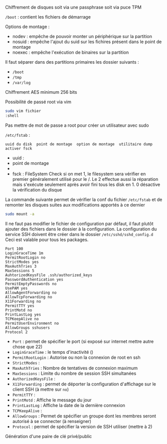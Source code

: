 Chiffrement de disques
soit via une passphrase
soit via puce TPM


`/boot` : contient les fichiers de démarrage

Options de montage :
- nodev : empêche de pouvoir monter un périphérique sur la partition
- nosuid : empêche l'ajout du suid sur les fichires présent dans le point de montage
- noexec : empêche l'exécution de binaires sur la partition


Il faut séparer dans des partitions primaires les dossier suivants :
- `/boot`
- `/tmp`
- `/var/log`

Chiffrement AES minimum 256 bits

Possibilité de passé root via vim
```bash
sudo vim fichier
:shell
```

Pas mettre de mot de passe a root pour créer un utilisateur avec sudo

`/etc/fstab` :
```
uuid du disk  point de montage  option de montage  utilitaire dump  activer fsck
```
- uuid :
- point de montage
- 
- fsck : FileSystem Check si on met 1, le filesystem sera vérifier en premier généralement utilisé pour le /. Le 2 effectue aussi la réparation mais s'exécute seulement après avoir fini tous les disk en 1. 0 désactive la vérification du disque

La commande suivante permet de vérifier la conf du fichier `/etc/fstab` et de remonter les disques suites aux modifications apportés à ce dernier
```bash
sudo mount -a
```

Il ne faut pas modifier le fichier de configuration par défaut, il faut plutôt ajouter des fichiers dans le dossier à la configuration.
La configuration du service SSH doivent être créer dans le dossier `/etc/sshd/sshd_config.d`
Ceci est valable pour tous les packages.

```sshd_config
Port 100
LoginGraceTime 1m
PermitRootLogin no
StrictModes yes
MaxAuthTries 3
MaxSessions 5
AuhtorizedKeysFile .ssh/authorized_keys
PasswordAuthentication yes
PermitEmptyPasswords no
UsePAM yes
AllowAgentForwarding no
AllowTcpForwarding no
X11Forwarding no
PermitTTY yes
PrintMotd no
PrintLastLog yes
TCPKeepAlive no
PermitUserEnvironment no
AllowGroups sshusers
Protocol 2
```

- `Port` : permet de spécifier le port (si exposé sur internet mettre autre chose que 22)
- `LoginGraceTime` : le temps d'inactivité ()
- `PermitRootLogin` : Autorise ou non la connexion de root en ssh
- `StrictModes` : 
- `MaxAuthTries` : Nombre de tentatives de connexion maximum
- `MaxSessions` : Limite du nombre de session SSH simultanées
- `AuthorizedKeysFile` : 
- `X11Forwarding` : permet de déporter la configuration d'affichage sur le client SSH (à mettre sur `no`)
- `PermitTTY` : 
- `PrintMotd` : Affiche le message du jour
- `PrintLastLog` : Affiche la date de la dernière connexion
- `TCPKeepAlive` : 
- `AllowGroups` : Permet de spécifier un groupe dont les membres seront autorisé à se connecter (à renseigner)
- `Protocol` : permet de spécifier la version de SSH utiliser (mettre à 2)

Génération d'une paire de clé privé/public
```bash
```